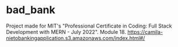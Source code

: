 # bad_bank
Project made for MIT's "Professional Certificate in Coding: Full Stack Development with MERN - July 2022". Module 18. https://camila-nietobankingapplication.s3.amazonaws.com/index.html#/
